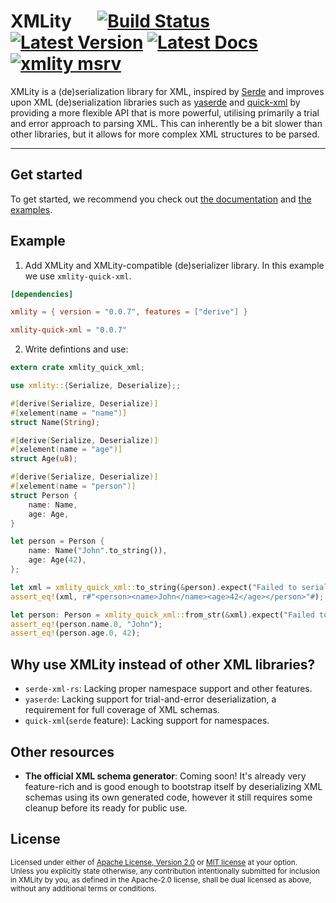 # XMLity &emsp; [![Build Status]][actions] [![Latest Version]][crates.io] [![Latest Docs]][docs.rs] [![xmlity msrv]][Rust 1.82]

[Build Status]: https://img.shields.io/github/actions/workflow/status/lukasfri/xmlity/rust.yaml?branch=main
[actions]: https://github.com/lukasfri/xmlity/actions?query=branch%3Amain
[Latest Version]: https://img.shields.io/crates/v/xmlity.svg
[crates.io]: https://crates.io/crates/xmlity
[Latest Docs]: https://img.shields.io/badge/docs.rs-Latest-bbbbbb.svg
[docs.rs]: https://docs.rs/xmlity/latest/xmlity/
[xmlity msrv]: https://img.shields.io/badge/rustc-1.82.0+-ab6000.svg
[Rust 1.82]: https://blog.rust-lang.org/2023/06/01/Rust-1.82.0.html
[examples]: ./xmlity-quick-xml/examples/

XMLity is a (de)serialization library for XML, inspired by [Serde](https://serde.rs/) and improves upon XML (de)serialization libraries such as [yaserde](https://github.com/media-io/yaserde) and [quick-xml](https://github.com/tafia/quick-xml) by providing a more flexible API that is more powerful, utilising primarily a trial and error approach to parsing XML. This can inherently be a bit slower than other libraries, but it allows for more complex XML structures to be parsed.

---

## Get started

To get started, we recommend you check out [the documentation][docs.rs] and [the examples][examples].

## Example

1. Add XMLity and XMLity-compatible (de)serializer library. In this example we use `xmlity-quick-xml`.

```toml
[dependencies]

xmlity = { version = "0.0.7", features = ["derive"] }

xmlity-quick-xml = "0.0.7"
```

2. Write defintions and use:

```rust
extern crate xmlity_quick_xml;

use xmlity::{Serialize, Deserialize};;

#[derive(Serialize, Deserialize)]
#[xelement(name = "name")]
struct Name(String);

#[derive(Serialize, Deserialize)]
#[xelement(name = "age")]
struct Age(u8);

#[derive(Serialize, Deserialize)]
#[xelement(name = "person")]
struct Person {
    name: Name,
    age: Age,
}

let person = Person {
    name: Name("John".to_string()),
    age: Age(42),
};

let xml = xmlity_quick_xml::to_string(&person).expect("Failed to serialize");
assert_eq!(xml, r#"<person><name>John</name><age>42</age></person>"#);

let person: Person = xmlity_quick_xml::from_str(&xml).expect("Failed to deserialize");
assert_eq!(person.name.0, "John");
assert_eq!(person.age.0, 42);
```

## Why use XMLity instead of other XML libraries?

- `serde-xml-rs`: Lacking proper namespace support and other features.
- `yaserde`: Lacking support for trial-and-error deserialization, a requirement for full coverage of XML schemas.
- `quick-xml`(`serde` feature): Lacking support for namespaces.

## Other resources

- **The official XML schema generator**: Coming soon! It's already very feature-rich and is good enough to bootstrap itself by deserializing XML schemas using its own generated code, however it still requires some cleanup before its ready for public use.

## License

<sup>
Licensed under either of <a href="LICENSE-APACHE">Apache License, Version
2.0</a> or <a href="LICENSE-MIT">MIT license</a> at your option.
</sup>

<br>

<sub>
Unless you explicitly state otherwise, any contribution intentionally submitted
for inclusion in XMLity by you, as defined in the Apache-2.0 license, shall be
dual licensed as above, without any additional terms or conditions.
</sub>
